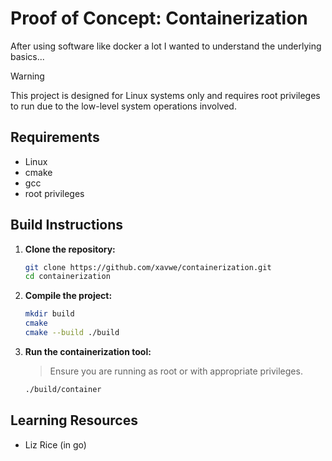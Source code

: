 # Proof of Concept: Containerization

After using software like docker a lot I wanted to understand the underlying basics...

> [!WARNING]  
> This project is designed for Linux systems only and requires root privileges to run due to the low-level system operations involved.

## Requirements

- Linux
- cmake
- gcc
- root privileges

## Build Instructions

1. **Clone the repository:**

    ```bash
    git clone https://github.com/xavwe/containerization.git
    cd containerization
    ```

2. **Compile the project:**

    ```bash
    mkdir build
    cmake 
    cmake --build ./build
    ```

3. **Run the containerization tool:**

    > Ensure you are running as root or with appropriate privileges.

    ```bash
    ./build/container
    ```

## Learning Resources

- Liz Rice (in go)
